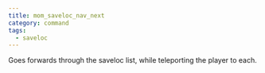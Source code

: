 ```yaml
---
title: mom_saveloc_nav_next
category: command
tags:
  - saveloc
---
```


Goes forwards through the saveloc list, while teleporting the player to each.